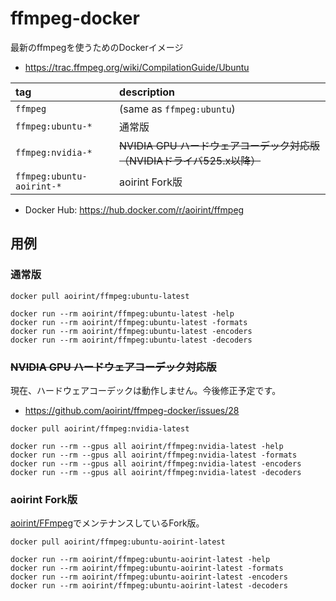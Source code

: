 # ffmpeg-docker
最新のffmpegを使うためのDockerイメージ

- <https://trac.ffmpeg.org/wiki/CompilationGuide/Ubuntu>

|tag|description|
|:--|:--|
|`ffmpeg`|(same as `ffmpeg:ubuntu`)|
|`ffmpeg:ubuntu-*`|通常版|
|`ffmpeg:nvidia-*`|~~NVIDIA GPU ハードウェアコーデック対応版（NVIDIAドライバ525.x以降）~~|
|`ffmpeg:ubuntu-aoirint-*`|aoirint Fork版|

- Docker Hub: <https://hub.docker.com/r/aoirint/ffmpeg>

## 用例

### 通常版

```shell
docker pull aoirint/ffmpeg:ubuntu-latest

docker run --rm aoirint/ffmpeg:ubuntu-latest -help
docker run --rm aoirint/ffmpeg:ubuntu-latest -formats
docker run --rm aoirint/ffmpeg:ubuntu-latest -encoders
docker run --rm aoirint/ffmpeg:ubuntu-latest -decoders
```

### ~~NVIDIA GPU ハードウェアコーデック対応版~~

現在、ハードウェアコーデックは動作しません。今後修正予定です。

- https://github.com/aoirint/ffmpeg-docker/issues/28

```shell
docker pull aoirint/ffmpeg:nvidia-latest

docker run --rm --gpus all aoirint/ffmpeg:nvidia-latest -help
docker run --rm --gpus all aoirint/ffmpeg:nvidia-latest -formats
docker run --rm --gpus all aoirint/ffmpeg:nvidia-latest -encoders
docker run --rm --gpus all aoirint/ffmpeg:nvidia-latest -decoders
```

### aoirint Fork版

[aoirint/FFmpeg](https://github.com/aoirint/FFmpeg)でメンテナンスしているFork版。

```shell
docker pull aoirint/ffmpeg:ubuntu-aoirint-latest

docker run --rm aoirint/ffmpeg:ubuntu-aoirint-latest -help
docker run --rm aoirint/ffmpeg:ubuntu-aoirint-latest -formats
docker run --rm aoirint/ffmpeg:ubuntu-aoirint-latest -encoders
docker run --rm aoirint/ffmpeg:ubuntu-aoirint-latest -decoders
```
